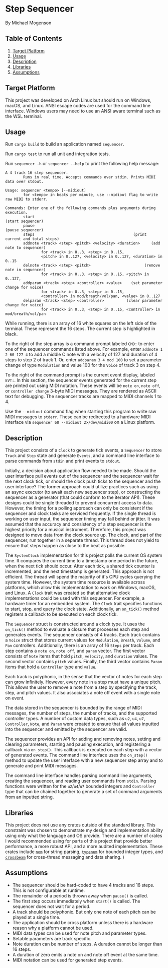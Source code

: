 # Step Sequencer

By Michael Mogenson

## Table of Contents
1. [Target Platform](#target-platform)  
3. [Usage](#usage)  
2. [Description](#description)  
4. [Libraries](#libraries)  
5. [Assumptions](#assumptions)  

## Target Platform

This project was developed on Arch Linux but should run on Windows, macOS, and Linux. ANSI escape codes are used for the command line interface. Windows users may need to use an ANSI aware terminal such as the WSL terminal.

## Usage

Run `cargo build` to build an application named `sequencer`.

Run `cargo test` to run all unit and integration tests.

Run `sequencer -h` or `sequencer --help` to print the following help message:

```
A 4 track 16 step sequencer.
        Runs in real time. Accepts commands over stdin. Prints MIDI data over stdout.

Usage: sequencer <tempo> [--midiout]
        for <tempo> in beats per minute, use --midiout flag to write raw MIDI to stderr.

Commands: Enter one of the following commands plus arguments during execution.
        start                                                          (start sequencer)
        pause                                                          (pause sequencer)
        steps                                            (print current and total steps)
        addnote <track> <step> <pitch> <velocity> <duration>     (add note to sequencer)
                for <track> in 0..3, <step> in 0..15,
                <pitch> in 0..127, <velocity> in 0..127, <duration> in 0..15
        delnote <track> <step> <pitch>                        (remove note in sequencer)
                for <track> in 0..3, <step> in 0..15, <pitch> in 0..127,
        addparam <track> <step> <controller> <value>    (set parameter change for voice)
                for <track> in 0..3, <step> in 0..15,
                <controller> in mod/breath/vol/pan, <value> in 0..127
        delparam <track> <step> <controller>          (clear parameter change for voice)
                for <track> in 0..3, <step> in 0..15, <controller> in mod/breath/vol/pan

```

While running, there is an array of 16 white squares on the left side of the terminal. These represent the 16 steps. The current step is highlighted in black.

To the right of the step array is a command prompt labeled `CMD:` to enter one of the sequencer commands listed above. For example, enter `addnote 1 2 60 127 4` to add a middle C note with a velocity of 127 and duration of 4 steps to step 2 of track 1. Or, enter `addparam 3 4 mod 100` to set a parameter change of type `Modulation` and value 100 for the `Voice` of track 3 on step 4.

To the right of the command prompt is the current event display, labeled `EVT:`. In this section, the sequencer events generated for the current step are printed out using MIDI notation. These events will be `note on`, `note off`, or `controller change` 3-byte MIDI messages. They are rendered as ASCII text for debugging. The sequencer tracks are mapped to MIDI channels 1 to 4.

Use the `--midiout` command flag when starting this program to write raw MIDI messages to `stderr`. These can be redirected to a hardware MIDI interface via `sequencer 60 --midiout 2>/dev/midi00` on a Linux platform.

## Description

This project consists of a `Clock` to generate tick events, a `Sequencer` to store `Track` and `Step` state and generate `Events`, and a command line interface to parse commands from `stdin` and print events to `stdout`.

Initially, a decision about application flow needed to be made. Should the user interface pull events out of the sequencer and the sequencer wait for the next clock tick, or should the clock push ticks to the sequencer and the user interface? The former approach could utilize practices such as using an async executor (to await each new sequencer step), or constructing the sequencer as a generator (that could conform to the iterator API). These designs could be single threaded to prevent concurrent access to data. However, the timing for a polling approach can only be consistent if the sequencer and clock tasks are serviced frequently. If the single thread is working on user input, the sequencer timing may fall behind or jitter. It was assumed that the accuracy and consistency of a step sequencer is the highest priority for a musical instrument. Therefore, this project was designed to move data from the clock source up. The clock, and part of the sequencer, run together in a separate thread. This thread does not yield to ensure that steps happen as close to the beat as possible.

The `SystemClock` implementation for this project polls the current OS system time. It compares the current time to a timestamp one period in the future, when the next tick should occur. After each tick, a shared tick counter is incremented, and the next timestamp is generated. This approach is not efficient. The thread will spend the majority of it's CPU cycles querying the system time. However, the system time resource is available across platforms, which allow this implementation to work on Windows, macOS, and Linux. A `Clock` trait was created so that alternative clock implementations could be used with this sequencer. For example, a hardware timer for an embedded system. The `Clock` trait specifies functions to start, stop, and query the clock state. Additionally, an `on_tick()` method registers a callback to be executed on each clock tick.

The `Sequencer` struct is constructed around a clock type. It uses the `on_tick()` method to evaluate a closure that processes each step and generates events. The sequencer consists of 4 tracks. Each track contains a `Voice` struct that stores current values for `Modulation`, `Breath`, `Volume`, and `Pan` controllers. Additionally, there is an array of 16 `Steps` per track. Each step contains a `note on`, `note off`, and `param` vector. The first vector consists of `Note` items that hold `pitch`, `velocity`, and `duration` values. The second vector contains `pitch` values. Finally, the third vector contains `Param` items that hold a `Controller` type and `value`.

Each track is polyphonic, in the sense that the vector of notes for each step can grow infinitely. However, every note in a step must have a unique pitch. This allows the user to remove a note from a step by specifying the track, step, and pitch values. It also associates a note off event with a single note on event.

The data stored in the sequencer is bounded by the range of MIDI messages, the number of steps, the number of tracks, and the supported controller types. A number of custom data types, such as `u2`, `u4`, `u7`, `Controller`, `Note`, and `Param` were created to ensure that all values inputted into the sequencer and emitted by the sequencer are valid.

The sequencer provides an API for adding and removing notes, setting and clearing parameters, starting and pausing execution, and registering a callback via `on_step()`. This callback is executed on each step with a vector of generated events. The command line interface uses the `on_step()` method to update the user interface with a new sequencer step array and to generate and print MIDI messages.

The command line interface handles parsing command line arguments, creating the sequencer, and reading user commands from `stdin`. Parsing functions were written for the `u2`/`u4`/`u7` bounded integers and `Controller` type that can be chained together to generate a set of command arguments from an inputted string.

## Libraries

This project does not use any crates outside of the standard library. This constraint was chosen to demonstrate my design and implementation ability using only what the language and OS provide. There are a number of crates I would recommended using for parts of this project that provide better performance, a more robust API, and a more audited implementation. These crates include [`nom`](https://github.com/Geal/nom) for string parsing, [`typenum`](https://github.com/paholg/typenum) for bounded integer types, and [`crossbeam`](https://github.com/crossbeam-rs/crossbeam) for cross-thread messaging and data sharing.
)

## Assumptions

- The sequencer should be hard-coded to have 4 tracks and 16 steps. This is not configurable at runtime.
- The remainder of a period is thrown away when `pause()` is called.
- The first step occurs immediately when `start()` is called. The sequencer does not wait for a period.
- A track should be polyphonic. But only one note of each pitch can be played at a single time.
- The application should be cross platform unless there is a hardware reason why a platform cannot be used.
- MIDI data types can be used for note pitch and parameter types.
- Setable parameters are track specific.
- Note duration can be number of steps. A duration cannot be longer than 16 steps.
- A duration of zero emits a note on and note off event at the same time.
- MIDI notation can be used for generated step events.
